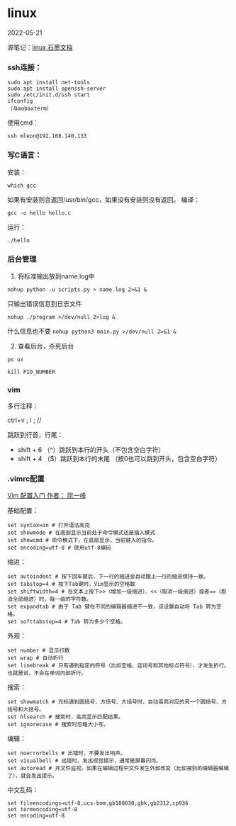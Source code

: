 # linux

2022-05-21

源笔记：[linux 石墨文档](https://shimo.im/docs/XKq4MJZYNDC4JNkN/)

### ssh连接：

```
sudo apt install net-tools
sudo apt install openssh-server
sudo /etc/init.d/ssh start
ifconfig
（与mobaxterm）
```

使用cmd：

```
ssh mleon@192.168.140.133
```

### 写C语言：

安装：

```
which gcc
```

如果有安装则会返回/usr/bin/gcc，如果没有安装则没有返回。 编译：

```
gcc -o hello hello.c
```

运行：

```
./hello
```

### 后台管理

1. 将标准输出放到name.log中

`nohup python -u scripts.py > name.log 2>&1 &`

只输出错误信息到日志文件

`nohup ./program >/dev/null 2>log &`

什么信息也不要
`nohup python3 main.py >/dev/null 2>&1 &`

2. 查看后台，杀死后台

`ps ux`

`kill PID_NUMBER`


### vim

多行注释：

ctrl+v ; I ; //

跳跃到行首，行尾：

* shift + 6 （^）跳跃到本行的开头（不包含空白字符）
* shift + 4 （$）跳跃到本行的末尾 （按0也可以跳到开头，包含空白字符）

### .vimrc配置

[Vim 配置入门 作者： 阮一峰](https://www.ruanyifeng.com/blog/2018/09/vimrc.html)

基础配置：

```
set syntax=on # 打开语法高亮
set showmode # 在底部显示当前处于命令模式还是插入模式
set showcmd # 命令模式下，在底部显示，当前键入的指令。
set encoding=utf-8 # 使用utf-8编码
```

缩进：

```
set autoindent # 按下回车键后，下一行的缩进会自动跟上一行的缩进保持一致。
set tabstop=4 # 按下Tab键时，Vim显示的空格数
set shiftwidth=4 # 在文本上按下>>（增加一级缩进）、<<（取消一级缩进）或者==（取消全部缩进）时，每一级的字符数。
set expandtab # 由于 Tab 键在不同的编辑器缩进不一致，该设置自动将 Tab 转为空格。
set softtabstop=4 # Tab 转为多少个空格。
```

外观：

```
set number # 显示行数
set wrap # 自动折行
set linebreak # 只有遇到指定的符号（比如空格、连词号和其他标点符号），才发生折行。也就是说，不会在单词内部折行。
```

搜索：

```
set showmatch # 光标遇到圆括号、方括号、大括号时，自动高亮对应的另一个圆括号、方括号和大括号。
set hlsearch # 搜索时，高亮显示匹配结果。
set ignorecase # 搜索时忽略大小写。
```

编辑：

```
set noerrorbells # 出错时，不要发出响声。
set visualbell # 出错时，发出视觉提示，通常是屏幕闪烁。
set autoread # 开文件监视。如果在编辑过程中文件发生外部改变（比如被别的编辑器编辑了），就会发出提示。
```

中文乱码：

```
set fileencodings=utf-8,ucs-bom,gb180830,gbk,gb2312,cp936
set termencoding=utf-8
set encoding=utf-8
```